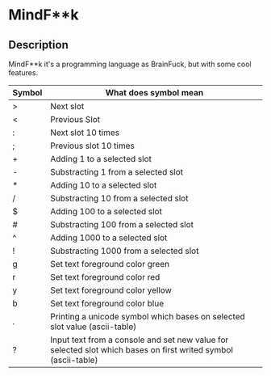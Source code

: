 # MindF**k
## Description
MindF**k it's a programming language as BrainFuck, but with some cool features.


|Symbol|What does symbol mean|
|--|--|
>|Next slot
<| Previous Slot
:|Next slot 10 times
;|Previous slot 10 times
+|Adding 1 to a selected slot
-|Substracting 1 from a selected slot
*|Adding 10 to a selected slot
/|Substracting 10 from a selected slot
$|Adding 100 to a selected slot
#|Substracting 100 from a selected slot
^|Adding 1000 to a selected slot
!|Substracting 1000 from a selected slot
g|Set text foreground color green
r|Set text foreground color red
y|Set text foreground color yellow
b|Set text foreground color blue
.|Printing a unicode symbol which bases on selected slot value (ascii-table)
?|Input text from a console and set new value for selected slot which bases on first writed symbol (ascii-table)
